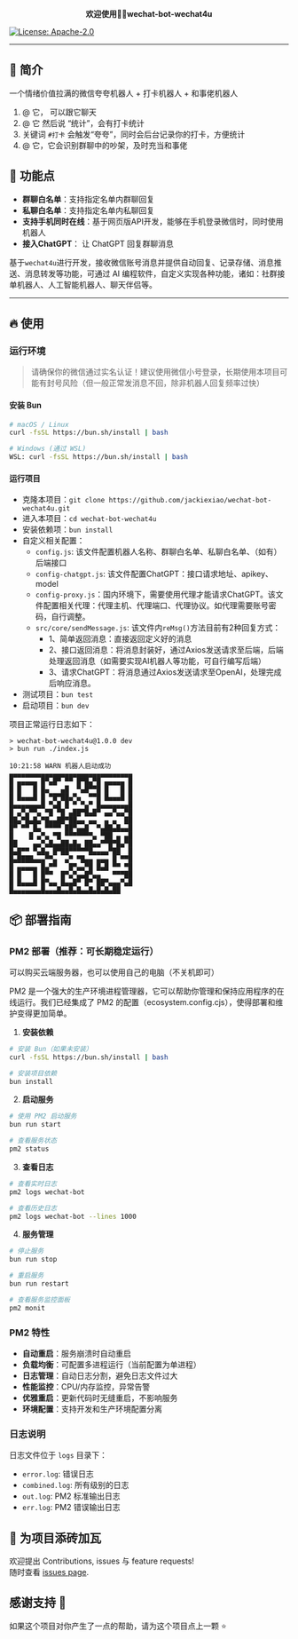 <p align="center">
	<strong>欢迎使用👏🏻wechat-bot-wechat4u</strong>
</p>
<a href="#" target="_blank">
    <img alt="License: Apache-2.0" src="https://img.shields.io/badge/License-Apache2.0-red.svg" />
</a>

----------

## 🌆 简介

一个情绪价值拉满的微信夸夸机器人 + 打卡机器人 + 和事佬机器人

1. @ 它， 可以跟它聊天
2. @ 它 然后说 “统计”，会有打卡统计
3.  关键词 `#打卡` 会触发“夸夸”，同时会后台记录你的打卡，方便统计
4. @ 它，它会识别群聊中的吵架，及时充当和事佬

## 🚀 功能点

- **群聊白名单**：支持指定名单内群聊回复
- **私聊白名单**：支持指定名单内私聊回复
- **支持手机同时在线**：基于网页版API开发，能够在手机登录微信时，同时使用机器人
- **接入ChatGPT**： 让 ChatGPT 回复群聊消息

基于`wechat4u`进行开发，接收微信账号消息并提供自动回复、记录存储、消息推送、消息转发等功能，可通过 AI 编程软件，自定义实现各种功能，诸如：社群接单机器人、人工智能机器人、聊天伴侣等。

----------

## 🔥 使用

###  运行环境
> 请确保你的微信通过实名认证！建议使用微信小号登录，长期使用本项目可能有封号风险（但一般正常发消息不回，除非机器人回复频率过快）

#### 安装 Bun
```bash
# macOS / Linux
curl -fsSL https://bun.sh/install | bash

# Windows (通过 WSL)
WSL: curl -fsSL https://bun.sh/install | bash
```

#### 运行项目

- 克隆本项目：`git clone https://github.com/jackiexiao/wechat-bot-wechat4u.git`
- 进入本项目：`cd wechat-bot-wechat4u`
- 安装依赖项：`bun install`
- 自定义相关配置：
  - `config.js`: 该文件配置机器人名称、群聊白名单、私聊白名单、（如有）后端接口
  - `config-chatgpt.js`: 该文件配置ChatGPT：接口请求地址、apikey、model
  - `config-proxy.js`：国内环境下，需要使用代理才能请求ChatGPT。该文件配置相关代理：代理主机、代理端口、代理协议。如代理需要账号密码，自行调整。
  - `src/core/sendMessage.js`: 该文件内`reMsg()`方法目前有2种回复方式：
    - 1、简单返回消息：直接返回定义好的消息
    - 2、接口返回消息：将消息封装好，通过Axios发送请求至后端，后端处理返回消息（如需要实现AI机器人等功能，可自行编写后端）
    - 3、请求ChatGPT：将消息通过Axios发送请求至OpenAI，处理完成后响应消息。
- 测试项目：`bun test`
- 启动项目：`bun dev`

项目正常运行日志如下：
```log
> wechat-bot-wechat4u@1.0.0 dev
> bun run ./index.js

10:21:58 WARN 机器人启动成功 
▄▄▄▄▄▄▄▄▄▄▄▄▄▄▄▄▄▄▄▄▄▄▄▄▄▄▄▄▄▄▄
█ ▄▄▄▄▄ █▀▄█▀ ▀▀ █▀█▄▀█ ▄▄▄▄▄ █
█ █   █ █▄   ▄█  ▀▄█▀▀█ █   █ █
█ █▄▄▄█ █ ▀█▀██▄▀▄  ▀▀█ █▄▄▄█ █
█▄▄▄▄▄▄▄█ ▀▄█ █ ▀ ▀▄▀ █▄▄▄▄▄▄▄█
█ ▄▀▄▀▀▄ ▀█ ▀█ ▄██▀█▄█▀ ▄▄▀▄▄▀█
██▄▀█▄█▄▀█▄▄██▀██▄▄ ▄▄  ▄ ▄  ██
█▀ ▀▀ █▄ ▀▀▀▀ ██▀▄▄█  ▀▄██▄█▄▄█
█    █ ▄▀▄ ▀█ ▀▀▀▀▀▀▀▄ ▀██ ▄ ▄█
██    ▄▄▀▄█▄▄██▄█▄ ██▄▄▀▀█▀█▄▀█
█▄█▀▀ ▀▄█▄ █▀██▀▀▀▀▀█▄▄▄▄▀██  █
█▄████▄▄▄▀▀▄  ▄▀ ▀█▄▄ ▄▄▄ █ ▀▀█
█ ▄▄▄▄▄ █▄▀▀   █▀▄▄▀█ █▄█ ▀▀ ▀█
█ █   █ █▀▀  █▀▄▀▄▄█▀▄▄   ▀▀▀██
█ █▄▄▄█ █▀▄▄ █▄▄█▀ █▀ ██▀▄▄▄▀▄█
█▄▄▄▄▄▄▄█▄▄▄█▄▄█▄█▄▄█▄█▄█▄██
```

## 📦 部署指南

### PM2 部署（推荐：可长期稳定运行）
可以购买云端服务器，也可以使用自己的电脑（不关机即可）

PM2 是一个强大的生产环境进程管理器，它可以帮助你管理和保持应用程序的在线运行。我们已经集成了 PM2 的配置（ecosystem.config.cjs），使得部署和维护变得更加简单。

1. **安装依赖**
```bash
# 安装 Bun（如果未安装）
curl -fsSL https://bun.sh/install | bash

# 安装项目依赖
bun install
```

2. **启动服务**
```bash
# 使用 PM2 启动服务
bun run start

# 查看服务状态
pm2 status
```

3. **查看日志**
```bash
# 查看实时日志
pm2 logs wechat-bot

# 查看历史日志
pm2 logs wechat-bot --lines 1000
```

4. **服务管理**
```bash
# 停止服务
bun run stop

# 重启服务
bun run restart

# 查看服务监控面板
pm2 monit
```

### PM2 特性

- **自动重启**：服务崩溃时自动重启
- **负载均衡**：可配置多进程运行（当前配置为单进程）
- **日志管理**：自动日志分割，避免日志文件过大
- **性能监控**：CPU/内存监控，异常告警
- **优雅重启**：更新代码时无缝重启，不影响服务
- **环境配置**：支持开发和生产环境配置分离

### 日志说明

日志文件位于 `logs` 目录下：
- `error.log`: 错误日志
- `combined.log`: 所有级别的日志
- `out.log`: PM2 标准输出日志
- `err.log`: PM2 错误输出日志

## 🤝 为项目添砖加瓦

欢迎提出 Contributions, issues 与 feature requests!<br />
随时查看 [issues page](https://github.com/jackiexiao/wechat-bot-wechat4u/issues).

## 感谢支持 🙏

如果这个项目对你产生了一点的帮助，请为这个项目点上一颗 ⭐️